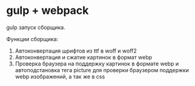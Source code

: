 # gulp + webpack
gulp запуск сборщика.

Функции сборщика:
1. Автоконвертация шрифтов из ttf в woff и woff2
2. Автоконвертация и сжатие картинок в формат webp
3. Проверка браузера на поддержку картинок в формате webp и автоподстановка тега picture для проверки браузером поддержки webp изображений, а так же в css
